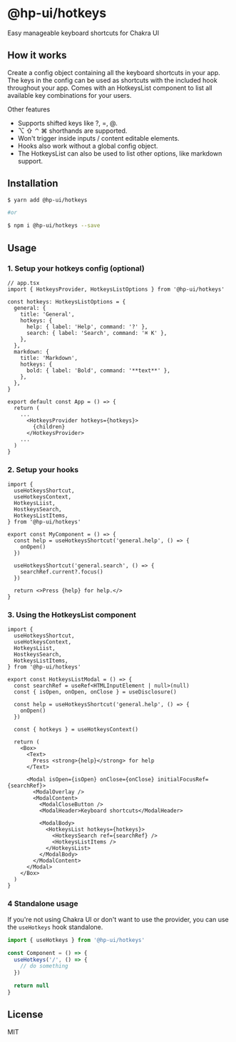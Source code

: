 # @hp-ui/hotkeys

Easy manageable keyboard shortcuts for Chakra UI

## How it works

Create a config object containing all the keyboard shortcuts in your app. The keys in the config can be used as shortcuts with the included hook throughout your app. Comes with an HotkeysList component to list all available key combinations for your users.

Other features

- Supports shifted keys like ?, =, @.
- ⌥ ⇧ ⌃ ⌘ shorthands are supported.
- Won't trigger inside inputs / content editable elements.
- Hooks also work without a global config object.
- The HotkeysList can also be used to list other options, like markdown support.

## Installation

```sh
$ yarn add @hp-ui/hotkeys

#or

$ npm i @hp-ui/hotkeys --save
```

## Usage

### 1. Setup your hotkeys config (optional)

```tsx
// app.tsx
import { HotkeysProvider, HotkeysListOptions } from '@hp-ui/hotkeys'

const hotkeys: HotkeysListOptions = {
  general: {
    title: 'General',
    hotkeys: {
      help: { label: 'Help', command: '?' },
      search: { label: 'Search', command: '⌘ K' },
    },
  },
  markdown: {
    title: 'Markdown',
    hotkeys: {
      bold: { label: 'Bold', command: '**text**' },
    },
  },
}

export default const App = () => {
  return (
    ...
      <HotkeysProvider hotkeys={hotkeys}>
        {children}
      </HotkeysProvider>
    ...
  )
}
```

### 2. Setup your hooks

```tsx
import {
  useHotkeysShortcut,
  useHotkeysContext,
  HotkeysLiist,
  HostkeysSearch,
  HotkeysListItems,
} from '@hp-ui/hotkeys'

export const MyComponent = () => {
  const help = useHotkeysShortcut('general.help', () => {
    onOpen()
  })

  useHotkeysShortcut('general.search', () => {
    searchRef.current?.focus()
  })

  return <>Press {help} for help.</>
}
```

### 3. Using the HotkeysList component

```tsx
import {
  useHotkeysShortcut,
  useHotkeysContext,
  HotkeysLiist,
  HostkeysSearch,
  HotkeysListItems,
} from '@hp-ui/hotkeys'

export const HotkeysListModal = () => {
  const searchRef = useRef<HTMLInputElement | null>(null)
  const { isOpen, onOpen, onClose } = useDisclosure()

  const help = useHotkeysShortcut('general.help', () => {
    onOpen()
  })

  const { hotkeys } = useHotkeysContext()

  return (
    <Box>
      <Text>
        Press <strong>{help}</strong> for help
      </Text>

      <Modal isOpen={isOpen} onClose={onClose} initialFocusRef={searchRef}>
        <ModalOverlay />
        <ModalContent>
          <ModalCloseButton />
          <ModalHeader>Keyboard shortcuts</ModalHeader>

          <ModalBody>
            <HotkeysList hotkeys={hotkeys}>
              <HotkeysSearch ref={searchRef} />
              <HotkeysListItems />
            </HotkeysList>
          </ModalBody>
        </ModalContent>
      </Modal>
    </Box>
  )
}
```

### 4 Standalone usage

If you're not using Chakra UI or don't want to use the provider, you can use the `useHotkeys` hook standalone.

```jsx
import { useHotkeys } from '@hp-ui/hotkeys'

const Component = () => {
  useHotkeys('/', () => {
    // do something
  })

  return null
}
```

## License

MIT 
